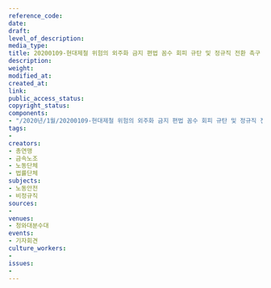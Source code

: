 ```yaml
---
reference_code: 
date: 
draft: 
level_of_description: 
media_type: 
title: 20200109-현대제철 위험의 외주화 금지 편법 꼼수 회피 규탄 및 정규직 전환 촉구 기자회견
description: 
weight: 
modified_at: 
created_at: 
link: 
public_access_status: 
copyright_status: 
components:
- "/2020년/1월/20200109-현대제철 위험의 외주화 금지 편법 꼼수 회피 규탄 및 정규직 전환 촉구 기자회견/_CTU4412.jpg"
tags:
- 
creators:
- 총연맹
- 금속노조
- 노동단체
- 법률단체
subjects:
- 노동안전
- 비정규직
sources:
- 
venues:
- 청와대분수대
events:
- 기자회견
culture_workers:
- 
issues:
- 
---
```

